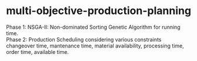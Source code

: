 # multi-objective-production-planning
 
Phase 1: NSGA-II: Non-dominated Sorting Genetic Algorithm for running time.\
Phase 2: Production Scheduling considering various constraints changeover time, mantenance time, material availability, processing time, order time, available time.
